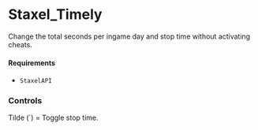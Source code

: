 # Staxel_Timely
Change the total seconds per ingame day and stop time without activating cheats.


#### Requirements
* `StaxelAPI`


### Controls

Tilde (`) = Toggle stop time.

